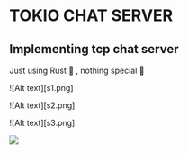 # TOKIO CHAT SERVER
## Implementing tcp chat server 

Just using Rust 🦀 , nothing special 🦞 


![Alt text][s1.png]

![Alt text][s2.png]

![Alt text][s3.png]













![](https://media.giphy.com/media/26gJzump2Q03pbOmc/giphy.gif?cid=ecf05e47vjy9ansmr463gf6x54zfdc2antdme1y06djatgca&rid=giphy.gif&ct=g)
